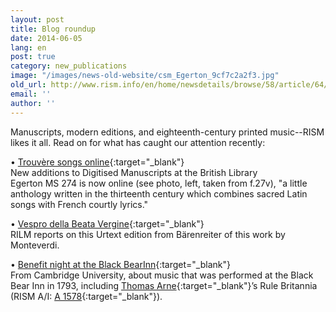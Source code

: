 ```yaml
---
layout: post
title: Blog roundup
date: 2014-06-05
lang: en
post: true
category: new_publications
image: "/images/news-old-website/csm_Egerton_9cf7c2a2f3.jpg"
old_url: http://www.rism.info/en/home/newsdetails/browse/58/article/64/blog-roundup.html
email: ''
author: ''
---
```


Manuscripts, modern editions, and eighteenth-century printed music--RISM likes it all. Read on for what has caught our attention recently:

• [Trouvère songs online](http://britishlibrary.typepad.co.uk/music/2014/05/trouvere-songs-online.html){:target="_blank"}  
New additions to Digitised Manuscripts at the British Library  
Egerton MS 274 is now online (see photo, left, taken from f.27v), "a little anthology written in the thirteenth century which combines sacred Latin songs with French courtly lyrics."

• [Vespro della Beata Vergine](http://bibliolore.org/2014/05/31/vespro-della-beata-vergine/){:target="_blank"}  
RILM reports on this Urtext edition from Bärenreiter of this work by Monteverdi.  

• [Benefit night at the Black BearInn](http://musicb3.wordpress.com/2014/05/30/benefit-night-at-the-black-bear-inn/){:target="_blank"}    
From Cambridge University, about music that was performed at the Black Bear Inn in 1793, including [Thomas Arne](https://opac.rism.info/search?View=rism&author=Thomas+Arne){:target="_blank"}’s Rule Britannia (RISM A/I: [A 1578](https://opac.rism.info/search?id=00000990001579){:target="_blank"}).
